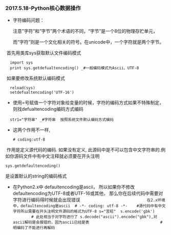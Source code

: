 ###  2017.5.18-Python核心数据操作

* 字符编码问题：

  注意”字符”和”字节”两个术语的不同，“字节”是一个8位的物理存贮单元，
  
  而“字符”则是一个文化相关的符号。在unicode中，一个字符就是两个字节。
  
  首先用类库sys获取默认文件编码模式
```  
  import sys
  print sys.getdefualtencoding() _#一般编码模式为Ascii、UTF-8
```
  如果要修改系统默认编码模式
```
  reload(sys)
  setdefualtencoding('UTF-16')
```  
* 使用=号赋值一个字符对象给变量的时候，字符的编码方式如果不特殊制定，则找defualtencoding编码方式编码
```
  str1="字符串" _#字符串  按照系统文件默认编码方式编码
```

* 这两个作用不一样,
  ```
  # coding:utf-8
  ```
  作用是定义源代码的编码. 如果没有定义, 此源码中是不可以包含中文字符串的.例如你源码文件中有中文注释就必须要在开头注明
 ```
 sys.getdefaultencoding()
 ```
  是设置默认的string的编码格式

* 在Python2.x中 defaultencoding是ascii，
  所以如果你不修改 defaultencoding为UTF-8或者UTF-16或其他，
  那么你在后续代码中需要对字符进行编码得时候就会出现错误
  ```
                            在2.x环境中，defaultencoding是ascii
  # -*- coding: utf-8 -*-    #源代码中有中文字符所以需要在开头注明文件源码的格式为UTF-8
  s="苦短"
  s.encode('gbk')             # 此处相当于对字符进行了 s.decode("ascii").encode("gbk"),对ascii解码是会报错的，因为ascii已经是表                               # 明编码了不能进行再解码
  ```
  
